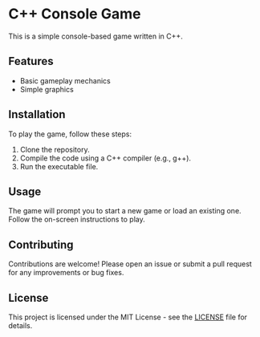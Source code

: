 # C++ Console Game

This is a simple console-based game written in C++.

## Features
- Basic gameplay mechanics
- Simple graphics

## Installation
To play the game, follow these steps:
1. Clone the repository.
2. Compile the code using a C++ compiler (e.g., g++).
3. Run the executable file.

## Usage
The game will prompt you to start a new game or load an existing one. Follow the on-screen instructions to play.

## Contributing
Contributions are welcome! Please open an issue or submit a pull request for any improvements or bug fixes.

## License
This project is licensed under the MIT License - see the [LICENSE](LICENSE) file for details.